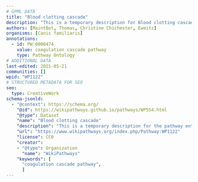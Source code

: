 ```yaml
---
# GPML DATA
title: "Blood clotting cascade"
description: "This is a temporary description for Blood clotting cascade"
authors: [MaintBot, Thomas, Christine Chichester, Eweitz]
organisms: [Canis familiaris]
annotations:
  - id: PW:0000474
    value: coagulation cascade pathway
    type: Pathway Ontology
# ADDITIONAL DATA
last-edited: 2021-05-21
communities: []
wpid: "WP1122"
# STRUCTURED METADATA FOR SEO
seo:
  type: CreativeWork
schema-jsonld:
  - "@context": https://schema.org/
    "@id": https://wikipathways.github.io/pathways/WP554.html
    "@type": Dataset
    "name": "Blood clotting cascade"
    "description": "This is a temporary description for the pathway entitled: Blood clotting cascade"
    "url": "https://www.wikipathways.org/index.php/Pathway:WP1122"
    "license": CC0
    "creator":
    - "@type": Organization
      "name": "WikiPathways"
    "keywords": [
      "coagulation cascade pathway",
      ]
---
```

